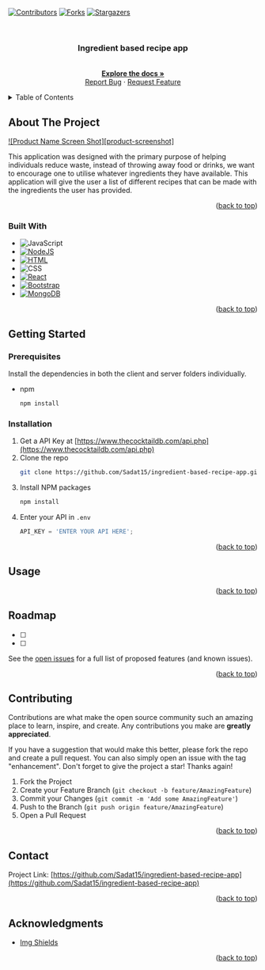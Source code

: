 <!-- PROJECT SHIELDS -->
<!--
*** I'm using markdown "reference style" links for readability.
*** Reference links are enclosed in brackets [ ] instead of parentheses ( ).
*** See the bottom of this document for the declaration of the reference variables
*** for contributors-url, forks-url, etc. This is an optional, concise syntax you may use.
*** https://www.markdownguide.org/basic-syntax/#reference-style-links
-->
[![Contributors][contributors-shield]][contributors-url]
[![Forks][forks-shield]][forks-url]
[![Stargazers][stars-shield]][stars-url]

<!-- PROJECT LOGO -->
<br />
<div align="center">
    
  </a>

  <h3 align="center">Ingredient based recipe app</h3>

  <p align="center">
    <br />
    <a href="https://github.com/Sadat15/ingredient-based-recipe-app"><strong>Explore the docs »</strong></a>
    <br />
    <a href="https://github.com/Sadat15/ingredient-based-recipe-app/issues">Report Bug</a>
    ·
    <a href="https://github.com/Sadat15/ingredient-based-recipe-app/issues">Request Feature</a>
  </p>
</div>


<!-- TABLE OF CONTENTS -->
<details>
  <summary>Table of Contents</summary>
  <ol>
    <li>
      <a href="#about-the-project">About The Project</a>
      <ul>
        <li><a href="#built-with">Built With</a></li>
      </ul>
    </li>
    <li>
      <a href="#getting-started">Getting Started</a>
      <ul>
        <li><a href="#prerequisites">Prerequisites</a></li>
        <li><a href="#installation">Installation</a></li>
      </ul>
    </li>
    <li><a href="#usage">Usage</a></li>
    <li><a href="#roadmap">Roadmap</a></li>
    <li><a href="#contributing">Contributing</a></li>
    <li><a href="#contact">Contact</a></li>
    <li><a href="#acknowledgments">Acknowledgments</a></li>
  </ol>
</details>



<!-- ABOUT THE PROJECT -->
## About The Project

[![Product Name Screen Shot][product-screenshot]](https://example.com)

This application was designed with the primary purpose of helping individuals reduce waste, instead of throwing away food or drinks, we want to encourage one to utilise whatever ingredients they have available. This application will give the user a list of different recipes that can be made with the ingredients the user has provided. 


<p align="right">(<a href="#readme-top">back to top</a>)</p>


### Built With

* ![JavaScript][JavaScript-shield]
* [![NodeJS][NodeJS-shield]][NodeJS-url]
* [![HTML][HTML-shield]][HTML-url]
* ![CSS][CSS-shield]
* [![React][React.js]][React-url]
* [![Bootstrap][Bootstrap.com]][Bootstrap-url]
* [![MongoDB][MongoDB-shield]][MongoDB-url]



<p align="right">(<a href="#readme-top">back to top</a>)</p>



<!-- GETTING STARTED -->
## Getting Started

### Prerequisites

Install the dependencies in both the client and server folders individually.
* npm
  ```sh
  npm install 
  ```

### Installation

1. Get a API Key at [https://www.thecocktaildb.com/api.php](https://www.thecocktaildb.com/api.php)
2. Clone the repo
   ```sh
   git clone https://github.com/Sadat15/ingredient-based-recipe-app.git
   ```
3. Install NPM packages
   ```sh
   npm install
   ```
4. Enter your API in `.env`
   ```js
   API_KEY = 'ENTER YOUR API HERE';
   ```

<p align="right">(<a href="#readme-top">back to top</a>)</p>



<!-- USAGE EXAMPLES -->
## Usage



<p align="right">(<a href="#readme-top">back to top</a>)</p>



<!-- ROADMAP -->
## Roadmap

- [ ] 
- [ ] 


See the [open issues](https://github.com/Sadat15/ingredient-based-recipe-app/issues) for a full list of proposed features (and known issues).

<p align="right">(<a href="#readme-top">back to top</a>)</p>



<!-- CONTRIBUTING -->
## Contributing

Contributions are what make the open source community such an amazing place to learn, inspire, and create. Any contributions you make are **greatly appreciated**.

If you have a suggestion that would make this better, please fork the repo and create a pull request. You can also simply open an issue with the tag "enhancement".
Don't forget to give the project a star! Thanks again!

1. Fork the Project
2. Create your Feature Branch (`git checkout -b feature/AmazingFeature`)
3. Commit your Changes (`git commit -m 'Add some AmazingFeature'`)
4. Push to the Branch (`git push origin feature/AmazingFeature`)
5. Open a Pull Request

<p align="right">(<a href="#readme-top">back to top</a>)</p>


<!-- CONTACT -->
## Contact

Project Link: [https://github.com/Sadat15/ingredient-based-recipe-app](https://github.com/Sadat15/ingredient-based-recipe-app)

<p align="right">(<a href="#readme-top">back to top</a>)</p>



<!-- ACKNOWLEDGMENTS -->
## Acknowledgments

* [Img Shields](https://shields.io)

<p align="right">(<a href="#readme-top">back to top</a>)</p>



<!-- MARKDOWN LINKS & IMAGES -->
<!-- https://www.markdownguide.org/basic-syntax/#reference-style-links -->
[contributors-shield]: https://img.shields.io/github/contributors/Sadat15/ingredient-based-recipe-app.svg?style=for-the-badge
[contributors-url]: https://github.com/Sadat15/ingredient-based-recipe-app/graphs/contributors
[forks-shield]: https://img.shields.io/github/forks/Sadat15/ingredient-based-recipe-app.svg
[forks-url]: https://github.com/Sadat15/ingredient-based-recipe-app/network/members
[issues-shield]: https://img.shields.io/github/issues/Sadat15/ingredient-based-recipe-app.svg
[issues-url]: https://github.com/othneildrew/Best-README-Template/issues
[React.js]: https://img.shields.io/badge/React-20232A?style=for-the-badge&logo=react&logoColor=61DAFB
[React-url]: https://reactjs.org/
[Bootstrap.com]: https://img.shields.io/badge/Bootstrap-563D7C?style=for-the-badge&logo=bootstrap&logoColor=white
[Bootstrap-url]: https://getbootstrap.com
[JavaScript-shield]: https://img.shields.io/badge/JavaScript-323330?style=for-the-badge&logo=javascript&logoColor=F7DF1E
[NodeJS-shield]: https://img.shields.io/badge/Node.js-43853D?style=for-the-badge&logo=node.js&logoColor=white
[NodeJS-url]: https://nodejs.org/en/
[Express-shield]: https://img.shields.io/badge/Express.js-404D59?style=for-the-badge
[Express-url]: https://expressjs.com/
[HTML-shield]: https://img.shields.io/badge/HTML-239120?style=for-the-badge&logo=html5&logoColor=white
[HTML-url]: https://html.spec.whatwg.org/multipage/
[CSS-shield]: https://img.shields.io/badge/CSS-239120?&style=for-the-badge&logo=css3&logoColor=white
[MongoDB-shield]: https://img.shields.io/badge/MongoDB-4EA94B?style=for-the-badge&logo=mongodb&logoColor=white
[MongoDB-url]: https://www.mongodb.com
[stars-shield]: https://img.shields.io/github/stars/Sadat15/ingredient-based-recipe-app.svg?style=for-the-badge
[stars-url]: https://github.com/Sadat15/ingredient-based-recipe-app/stargazers

